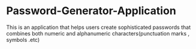 # Password-Generator-Application
This is an application that helps users create sophisticated passwords that combines both numeric and alphanumeric characters(punctuation marks , symbols .etc)  

